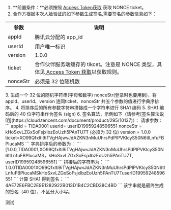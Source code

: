 1. **前置条件：**必须按照 [Access Token获取](https://cloud.tencent.com/document/product/295/10118) 获取 NONCE ticket。
2. 合作方根据本次人脸验证的如下参数生成签名,需要签名的参数信息如下：
<table>
<tr>
<th>参数</th> 
<th>说明</th> 
</tr>
<tr>
<td>appId</td>
<td>腾讯云分配的 app_id</td>
</tr>
<tr>
<td >userId</td>
<td >用户唯一标识</td>
</tr>
<tr>
<td >version</td>
<td >1.0.0</td>
</tr>
<tr>
<td >ticket </td>
<td >合作伙伴服务端缓存的 tikcet。注意是 NONCE 类型，具体见<a href="https://cloud.tencent.com/document/product/295/10118"> Access Token 获取</a>以获取规则。
</td>
</tr>
<tr>
<td >nonceStr</td>
<td >必须是 32 位随机数</td>
</tr>
</table>
3. 生成一个 32 位的随机字符串(字母和数字) nonceStr(登录时也要用到)，将appId、userId、version 连同ticket、nonceStr 共五个参数的值进行字典序排序。
4. 将排序后的所有参数字符串拼接成一个字符串进行 SHA1 编码
5. SHA1 编码后的 40 位字符串作为签名 (sign)
6. 签名算法，示例如下（请参考[签名算法说明](https://cloud.tencent.com/document/product/295/10137)）：
请求参数：
```
appId = TIDA0001
userId= userID19959248596551
	nonceStr = kHoSxvLZGxSoFsjxlbzEoUzh5PAnTU7T (必须为 32 位)
	version = 1.0.0
	ticket=XO99Qfxlti9iTVgHAjwvJdAZKN3nMuUhrsPdPlPVKlcyS50N6tlLnfuFBPIucaMS
```
字典排序后的参数为：
```
[1.0.0,TIDA0001,XO99Qfxlti9iTVgHAjwvJdAZKN3nMuUhrsPdPlPVKlcyS50N6tlLnfuFBPIucaMS，kHoSxvLZGxSoFsjxlbzEoUzh5PAnTU7T, userID19959248596551]
```
拼接后的字符串为：
```
1.0.0TIDA0001XO99Qfxlti9iTVgHAjwvJdAZKN3nMuUhrsPdPlPVKlcyS50N6tlLnfuFBPIucaMSkHoSxvLZGxSoFsjxlbzEoUzh5PAnTU7TuserID19959248596551
```
计算 SHA1 得到签名：
```
4AE72E6FBC2E9E1282922B013D1B4C2CBD38C4BD
```
该字串就是最终生成的签名（40 位），不区分大小写。





测试

